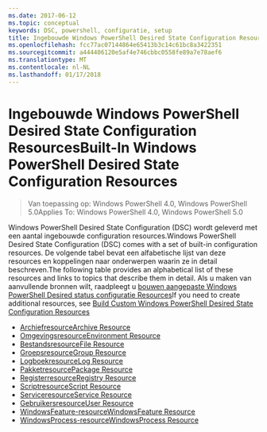 ```yaml
---
ms.date: 2017-06-12
ms.topic: conceptual
keywords: DSC, powershell, configuratie, setup
title: Ingebouwde Windows PowerShell Desired State Configuration Resources
ms.openlocfilehash: fcc77ac07144864e65413b3c14c61bc8a3422351
ms.sourcegitcommit: a444406120e5af4e746cbbc0558fe89a7e78aef6
ms.translationtype: MT
ms.contentlocale: nl-NL
ms.lasthandoff: 01/17/2018
---
```

# <a name="built-in-windows-powershell-desired-state-configuration-resources"></a><span data-ttu-id="efd0a-103">Ingebouwde Windows PowerShell Desired State Configuration Resources</span><span class="sxs-lookup"><span data-stu-id="efd0a-103">Built-In Windows PowerShell Desired State Configuration Resources</span></span>

> <span data-ttu-id="efd0a-104">Van toepassing op: Windows PowerShell 4.0, Windows PowerShell 5.0</span><span class="sxs-lookup"><span data-stu-id="efd0a-104">Applies To: Windows PowerShell 4.0, Windows PowerShell 5.0</span></span>

<span data-ttu-id="efd0a-105">Windows PowerShell Desired State Configuration (DSC) wordt geleverd met een aantal ingebouwde configuration resources.</span><span class="sxs-lookup"><span data-stu-id="efd0a-105">Windows PowerShell Desired State Configuration (DSC) comes with a set of built-in configuration resources.</span></span> <span data-ttu-id="efd0a-106">De volgende tabel bevat een alfabetische lijst van deze resources en koppelingen naar onderwerpen waarin ze in detail beschreven.</span><span class="sxs-lookup"><span data-stu-id="efd0a-106">The following table provides an alphabetical list of these resources and links to topics that describe them in detail.</span></span> <span data-ttu-id="efd0a-107">Als u maken van aanvullende bronnen wilt, raadpleegt u [bouwen aangepaste Windows PowerShell Desired status configuratie Resources](authoringResource.md)</span><span class="sxs-lookup"><span data-stu-id="efd0a-107">If you need to create additional resources, see [Build Custom Windows PowerShell Desired State Configuration Resources](authoringResource.md)</span></span>

* [<span data-ttu-id="efd0a-108">Archiefresource</span><span class="sxs-lookup"><span data-stu-id="efd0a-108">Archive Resource</span></span>](archiveResource.md)
* [<span data-ttu-id="efd0a-109">Omgevingsresource</span><span class="sxs-lookup"><span data-stu-id="efd0a-109">Environment Resource</span></span>](environmentResource.md)
* [<span data-ttu-id="efd0a-110">Bestandsresource</span><span class="sxs-lookup"><span data-stu-id="efd0a-110">File Resource</span></span>](fileResource.md)
* [<span data-ttu-id="efd0a-111">Groepsresource</span><span class="sxs-lookup"><span data-stu-id="efd0a-111">Group Resource</span></span>](groupResource.md)
* [<span data-ttu-id="efd0a-112">Logboekresource</span><span class="sxs-lookup"><span data-stu-id="efd0a-112">Log Resource</span></span>](logResource.md)
* [<span data-ttu-id="efd0a-113">Pakketresource</span><span class="sxs-lookup"><span data-stu-id="efd0a-113">Package Resource</span></span>](packageResource.md)
* [<span data-ttu-id="efd0a-114">Registerresource</span><span class="sxs-lookup"><span data-stu-id="efd0a-114">Registry Resource</span></span>](registryResource.md)
* [<span data-ttu-id="efd0a-115">Scriptresource</span><span class="sxs-lookup"><span data-stu-id="efd0a-115">Script Resource</span></span>](scriptResource.md)
* [<span data-ttu-id="efd0a-116">Serviceresource</span><span class="sxs-lookup"><span data-stu-id="efd0a-116">Service Resource</span></span>](serviceResource.md)
* [<span data-ttu-id="efd0a-117">Gebruikersresource</span><span class="sxs-lookup"><span data-stu-id="efd0a-117">User Resource</span></span>](userResource.md)
* [<span data-ttu-id="efd0a-118">WindowsFeature-resource</span><span class="sxs-lookup"><span data-stu-id="efd0a-118">WindowsFeature Resource</span></span>](windowsfeatureResource.md)
* [<span data-ttu-id="efd0a-119">WindowsProcess-resource</span><span class="sxs-lookup"><span data-stu-id="efd0a-119">WindowsProcess Resource</span></span>](windowsProcessResource.md)

